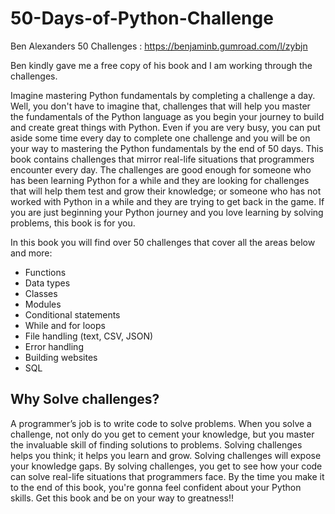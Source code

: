 # 50-Days-of-Python-Challenge
Ben Alexanders 50 Challenges : https://benjaminb.gumroad.com/l/zybjn

Ben kindly gave me a free copy of his book and I am working through the challenges.

Imagine mastering Python fundamentals by completing a challenge a day. Well, you don't have to imagine that, challenges that will help you master the fundamentals of the Python language as you begin your journey to build and create great things with Python. Even if you are very busy, you can put aside some time every day to complete one challenge and you will be on your way to mastering the Python fundamentals by the end of 50 days. This book contains challenges that mirror real-life situations that programmers encounter every day. The challenges are good enough for someone who has been learning Python for a while and they are looking for challenges that will help them test and grow their knowledge; or someone who has not worked with Python in a while and they are trying to get back in the game. If you are just beginning your Python journey and you love learning by solving problems, this book is for you.

In this book you will find over 50 challenges that cover all the areas below and more:

- Functions
- Data types
- Classes
- Modules
- Conditional statements
- While and for loops
- File handling (text, CSV, JSON)
- Error handling
- Building websites
- SQL

## Why Solve challenges?

A programmer’s job is to write code to solve problems. When you solve a challenge, not only do you get to cement your knowledge, but you master the invaluable skill of finding solutions to problems. Solving challenges helps you think; it helps you learn and grow. Solving challenges will expose your knowledge gaps. By solving challenges, you get to see how your code can solve real-life situations that programmers face. By the time you make it to the end of this book, you're gonna feel confident about your Python skills. Get this book and be on your way to greatness!!
